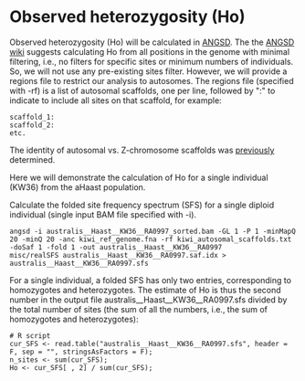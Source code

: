 # Observed heterozygosity (Ho)

Observed heterozygosity (Ho) will be calculated in [ANGSD](http://www.popgen.dk/angsd/index.php/ANGSD). The the [ANGSD wiki](http://www.popgen.dk/angsd/index.php/Heterozygosity) suggests calculating Ho from all positions in the genome with minimal filtering, i.e., no filters for specific sites or minimum numbers of individuals. So, we will not use any pre-existing sites filter. However, we will provide a regions file to restrict our analysis to autosomes. The regions file (specified with -rf) is a list of autosomal scaffolds, one per line, followed by ":" to indicate to include all sites on that scaffold, for example:

```
scaffold_1:
scaffold_2:
etc.
```

The identity of autosomal vs. Z-chromosome scaffolds was [previously](https://github.com/jordanbemmels/kiwi-holocene/blob/main/01_Identify_Zchr_scaffolds.md) determined.

Here we will demonstrate the calculation of Ho for a single individual (KW36) from the aHaast population.

Calculate the folded site frequency spectrum (SFS) for a single diploid individual (single input BAM file specified with -i).

```
angsd -i australis__Haast__KW36__RA0997_sorted.bam -GL 1 -P 1 -minMapQ 20 -minQ 20 -anc kiwi_ref_genome.fna -rf kiwi_autosomal_scaffolds.txt -doSaf 1 -fold 1 -out australis__Haast__KW36__RA0997
misc/realSFS australis__Haast__KW36__RA0997.saf.idx > australis__Haast__KW36__RA0997.sfs
```

For a single individual, a folded SFS has only two entries, corresponding to homozygotes and heterozygotes. The estimate of Ho is thus the second number in the output file australis__Haast__KW36__RA0997.sfs divided by the total number of sites (the sum of all the numbers, i.e., the sum of homozygotes and heterozygotes):

```
# R script
cur_SFS <- read.table("australis__Haast__KW36__RA0997.sfs", header = F, sep = "", stringsAsFactors = F);
n_sites <- sum(cur_SFS);
Ho <- cur_SFS[ , 2] / sum(cur_SFS);
```
